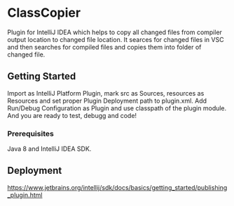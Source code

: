 # ClassCopier

Plugin for IntelliJ IDEA which helps to copy all changed files from compiler output location to changed file location.
It searces for changed files in VSC and then searches for compiled files and copies them into folder of changed file.

## Getting Started

Import as IntelliJ Platform Plugin, mark src as Sources, resources as Resources and set proper Plugin Deployment path to plugin.xml.
Add Run/Debug Configuration as Plugin and use classpath of the plugin module.
And you are ready to test, debugg and code!

### Prerequisites

Java 8 and IntelliJ IDEA SDK.

## Deployment

https://www.jetbrains.org/intellij/sdk/docs/basics/getting_started/publishing_plugin.html
